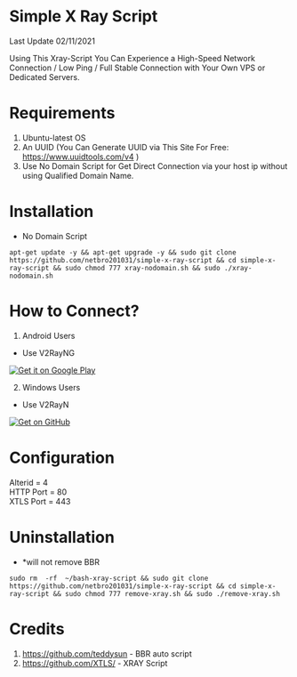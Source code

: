 # Simple X Ray Script

Last Update 02/11/2021

Using This Xray-Script You Can Experience a High-Speed Network Connection / Low Ping / Full Stable Connection with Your Own VPS or Dedicated Servers.

# Requirements

01. Ubuntu-latest OS
02. An UUID (You Can Generate UUID via This Site For Free: https://www.uuidtools.com/v4 )
03. Use No Domain Script for Get Direct Connection via your host ip without using Qualified Domain Name.

# Installation 

- No Domain Script

```
apt-get update -y && apt-get upgrade -y && sudo git clone https://github.com/netbro201031/simple-x-ray-script && cd simple-x-ray-script && sudo chmod 777 xray-nodomain.sh && sudo ./xray-nodomain.sh
```
# How to Connect?

01. Android Users 
- Use V2RayNG 

<a href='https://play.google.com/store/apps/details?id=com.v2ray.ang&hl=en_US&gl=US&pcampaignid=pcampaignidMKT-Other-global-all-co-prtnr-py-PartBadge-Mar2515-1'><img alt='Get it on Google Play' src='https://play.google.com/intl/en_us/badges/static/images/badges/en_badge_web_generic.png'/></a>

02. Windows Users 
- Use V2RayN

<a href='https://github.com/2dust/v2rayN'><img alt='Get on GitHub' src='https://raw.githubusercontent.com/flocke/andOTP/master/assets/badges/get-it-on-github.png'/></a>

# Configuration

<p>Alterid = 4<br>
HTTP Port = 80<br>
XTLS Port = 443</p>

# Uninstallation
- *will not remove BBR

```
sudo rm  -rf  ~/bash-xray-script && sudo git clone https://github.com/netbro201031/simple-x-ray-script && cd simple-x-ray-script && sudo chmod 777 remove-xray.sh && sudo ./remove-xray.sh
```
# Credits

1. https://github.com/teddysun - BBR auto script
2. https://github.com/XTLS/ - XRAY Script

